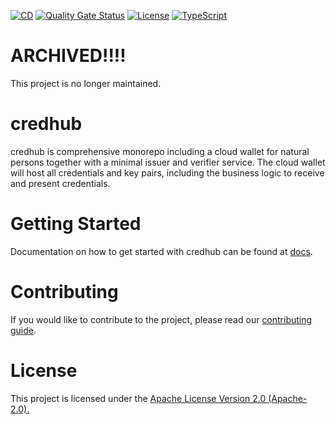 [![CD](https://github.com/openwallet-foundation-labs/credhub/actions/workflows/cd.yml/badge.svg)](https://github.com/openwallet-foundation-labs/credhub/actions/workflows/cd.yml) [![Quality Gate Status](https://sonarcloud.io/api/project_badges/measure?project=openwallet-foundation-labs_credhub&metric=alert_status)](https://sonarcloud.io/summary/new_code?id=openwallet-foundation-labs_credhub) [![License](https://img.shields.io/badge/License-Apache%202.0-blue.svg)](https://raw.githubusercontent.com/openwallet-foundation/credo-ts/main/LICENSE) [![TypeScript](https://img.shields.io/badge/%3C%2F%3E-TypeScript-%230074c1.svg)](https://www.typescriptlang.org/)

# ARCHIVED!!!!

This project is no longer maintained.

# credhub

credhub is comprehensive monorepo including a cloud wallet for natural persons together with a minimal issuer and verifier service. The cloud wallet will host all credentials and key pairs, including the business logic to receive and present credentials.

# Getting Started

Documentation on how to get started with credhub can be found at [docs](./docs).

# Contributing

If you would like to contribute to the project, please read our [contributing guide](./CONTRIBUTING.md).

# License

This project is licensed under the [Apache License Version 2.0 (Apache-2.0).](./LICENSE)
